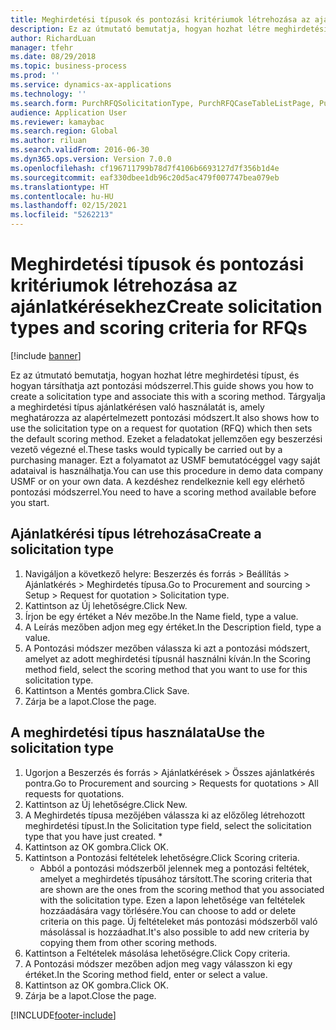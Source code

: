 ```yaml
---
title: Meghirdetési típusok és pontozási kritériumok létrehozása az ajánlatkérésekhez
description: Ez az útmutató bemutatja, hogyan hozhat létre meghirdetési típust, és hogyan társíthatja azt pontozási módszerrel.
author: RichardLuan
manager: tfehr
ms.date: 08/29/2018
ms.topic: business-process
ms.prod: ''
ms.service: dynamics-ax-applications
ms.technology: ''
ms.search.form: PurchRFQSolicitationType, PurchRFQCaseTableListPage, PurchCreateRFQCase, PurchRFQCaseTable, PurchRFQScoringRFQCaseCriteria, PurchRFQScoringCriteriaCopy
audience: Application User
ms.reviewer: kamaybac
ms.search.region: Global
ms.author: riluan
ms.search.validFrom: 2016-06-30
ms.dyn365.ops.version: Version 7.0.0
ms.openlocfilehash: cf196711799b78d7f4106b6693127d7f356b1d4e
ms.sourcegitcommit: eaf330dbee1db96c20d5ac479f007747bea079eb
ms.translationtype: HT
ms.contentlocale: hu-HU
ms.lasthandoff: 02/15/2021
ms.locfileid: "5262213"
---
```

# <a name="create-solicitation-types-and-scoring-criteria-for-rfqs"></a><span data-ttu-id="df1d4-103">Meghirdetési típusok és pontozási kritériumok létrehozása az ajánlatkérésekhez</span><span class="sxs-lookup"><span data-stu-id="df1d4-103">Create solicitation types and scoring criteria for RFQs</span></span>

[!include [banner](../../includes/banner.md)]

<span data-ttu-id="df1d4-104">Ez az útmutató bemutatja, hogyan hozhat létre meghirdetési típust, és hogyan társíthatja azt pontozási módszerrel.</span><span class="sxs-lookup"><span data-stu-id="df1d4-104">This guide shows you how to create a solicitation type and associate this with a scoring method.</span></span> <span data-ttu-id="df1d4-105">Tárgyalja a meghirdetési típus ajánlatkérésen való használatát is, amely meghatározza az alapértelmezett pontozási módszert.</span><span class="sxs-lookup"><span data-stu-id="df1d4-105">It also shows how to use the solicitation type on a request for quotation (RFQ) which then sets the default scoring method.</span></span> <span data-ttu-id="df1d4-106">Ezeket a feladatokat jellemzően egy beszerzési vezető végezné el.</span><span class="sxs-lookup"><span data-stu-id="df1d4-106">These tasks would typically be carried out by a purchasing manager.</span></span> <span data-ttu-id="df1d4-107">Ezt a folyamatot az USMF bemutatócéggel vagy saját adataival is használhatja.</span><span class="sxs-lookup"><span data-stu-id="df1d4-107">You can use this procedure in demo data company USMF or on your own data.</span></span> <span data-ttu-id="df1d4-108">A kezdéshez rendelkeznie kell egy elérhető pontozási módszerrel.</span><span class="sxs-lookup"><span data-stu-id="df1d4-108">You need to have a scoring method available before you start.</span></span>


## <a name="create-a-solicitation-type"></a><span data-ttu-id="df1d4-109">Ajánlatkérési típus létrehozása</span><span class="sxs-lookup"><span data-stu-id="df1d4-109">Create a solicitation type</span></span>
1. <span data-ttu-id="df1d4-110">Navigáljon a következő helyre: Beszerzés és forrás > Beállítás > Ajánlatkérés > Meghirdetés típusa.</span><span class="sxs-lookup"><span data-stu-id="df1d4-110">Go to Procurement and sourcing > Setup > Request for quotation > Solicitation type.</span></span>
2. <span data-ttu-id="df1d4-111">Kattintson az Új lehetőségre.</span><span class="sxs-lookup"><span data-stu-id="df1d4-111">Click New.</span></span>
3. <span data-ttu-id="df1d4-112">Írjon be egy értéket a Név mezőbe.</span><span class="sxs-lookup"><span data-stu-id="df1d4-112">In the Name field, type a value.</span></span>
4. <span data-ttu-id="df1d4-113">A Leírás mezőben adjon meg egy értéket.</span><span class="sxs-lookup"><span data-stu-id="df1d4-113">In the Description field, type a value.</span></span>
5. <span data-ttu-id="df1d4-114">A Pontozási módszer mezőben válassza ki azt a pontozási módszert, amelyet az adott meghirdetési típusnál használni kíván.</span><span class="sxs-lookup"><span data-stu-id="df1d4-114">In the Scoring method field, select the scoring method that you want to use for this solicitation type.</span></span>
6. <span data-ttu-id="df1d4-115">Kattintson a Mentés gombra.</span><span class="sxs-lookup"><span data-stu-id="df1d4-115">Click Save.</span></span>
7. <span data-ttu-id="df1d4-116">Zárja be a lapot.</span><span class="sxs-lookup"><span data-stu-id="df1d4-116">Close the page.</span></span>

## <a name="use-the-solicitation-type"></a><span data-ttu-id="df1d4-117">A meghirdetési típus használata</span><span class="sxs-lookup"><span data-stu-id="df1d4-117">Use the solicitation type</span></span>
1. <span data-ttu-id="df1d4-118">Ugorjon a Beszerzés és forrás > Ajánlatkérések > Összes ajánlatkérés pontra.</span><span class="sxs-lookup"><span data-stu-id="df1d4-118">Go to Procurement and sourcing > Requests for quotations > All requests for quotations.</span></span>
2. <span data-ttu-id="df1d4-119">Kattintson az Új lehetőségre.</span><span class="sxs-lookup"><span data-stu-id="df1d4-119">Click New.</span></span>
3. <span data-ttu-id="df1d4-120">A Meghirdetés típusa mezőjében válassza ki az előzőleg létrehozott meghirdetési típust.</span><span class="sxs-lookup"><span data-stu-id="df1d4-120">In the Solicitation type field, select the solicitation type that you have just created.</span></span> 
    *   
4. <span data-ttu-id="df1d4-121">Kattintson az OK gombra.</span><span class="sxs-lookup"><span data-stu-id="df1d4-121">Click OK.</span></span>
5. <span data-ttu-id="df1d4-122">Kattintson a Pontozási feltételek lehetőségre.</span><span class="sxs-lookup"><span data-stu-id="df1d4-122">Click Scoring criteria.</span></span>
    * <span data-ttu-id="df1d4-123">Abból a pontozási módszerből jelennek meg a pontozási feltétek, amelyet a meghirdetés típusához társított.</span><span class="sxs-lookup"><span data-stu-id="df1d4-123">The scoring criteria that are shown are the ones from the scoring method that you associated with the solicitation type.</span></span> <span data-ttu-id="df1d4-124">Ezen a lapon lehetősége van feltételek hozzáadására vagy törlésére.</span><span class="sxs-lookup"><span data-stu-id="df1d4-124">You can choose to add or delete criteria on this page.</span></span> <span data-ttu-id="df1d4-125">Új feltételeket más pontozási módszerből való másolással is hozzáadhat.</span><span class="sxs-lookup"><span data-stu-id="df1d4-125">It's also possible to add new criteria by copying them from other scoring methods.</span></span>  
6. <span data-ttu-id="df1d4-126">Kattintson a Feltételek másolása lehetőségre.</span><span class="sxs-lookup"><span data-stu-id="df1d4-126">Click Copy criteria.</span></span>
7. <span data-ttu-id="df1d4-127">A Pontozási módszer mezőben adjon meg vagy válasszon ki egy értéket.</span><span class="sxs-lookup"><span data-stu-id="df1d4-127">In the Scoring method field, enter or select a value.</span></span>
8. <span data-ttu-id="df1d4-128">Kattintson az OK gombra.</span><span class="sxs-lookup"><span data-stu-id="df1d4-128">Click OK.</span></span>
9. <span data-ttu-id="df1d4-129">Zárja be a lapot.</span><span class="sxs-lookup"><span data-stu-id="df1d4-129">Close the page.</span></span>



[!INCLUDE[footer-include](../../../includes/footer-banner.md)]